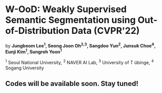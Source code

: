 # W-OoD: Weakly Supervised Semantic Segmentation using Out-of-Distribution Data (CVPR'22)

by **Jungbeom Lee<sup>1</sup>, Seong Joon Oh<sup>2,3</sup>, Sangdoo Yun<sup>2</sup>, Junsuk Choe<sup>4</sup>, Eunji Kim<sup>1</sup>, Sungroh Yoon<sup>1</sup>** 

<sup>1</sup> Seoul National University, <sup>2</sup> NAVER AI Lab, <sup>3</sup> University of T ̈ubinge, <sup>4</sup> Sogang University


## Codes will be available soon. Stay tuned!

